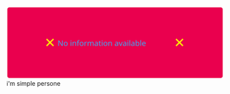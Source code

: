 [![t-banner](https://github.com/vanja-san/vanja-san/raw/master/assets/pv.svg)](https://jhey.dev)
i'm simple persone
